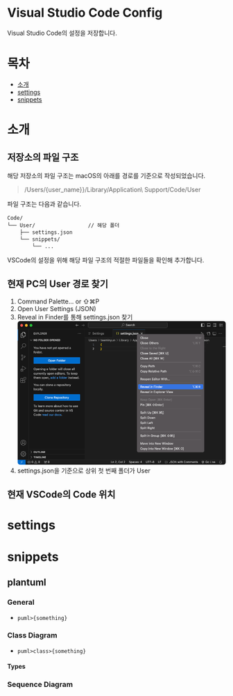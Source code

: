 # Visual Studio Code Config
Visual Studio Code의 설정을 저장합니다.

# 목차
- [소개](#소개)
- [settings](#settings)
- [snippets](#snippets)

# 소개
## 저장소의 파일 구조
해당 저장소의 파일 구조는 macOS의 아래를 경로를 기준으로 작성되었습니다.
> /Users/{user_name}}/Library/Application\ Support/Code/User

파일 구조는 다음과 같습니다.
```
Code/
└── User/                 // 해당 폴더
    ├── settings.json
    └── snippets/
        └── ...
```

VSCode의 설정을 위해 해당 파일 구조의 적절한 파일들을 확인해 추가합니다.
## 현재 PC의 User 경로 찾기
1. Command Palette... or ⇧⌘P
2. Open User Settings (JSON)
3. Reveal in Finder를 통해 settings.json 찾기
![alt text](image.png)
4. settings.json을 기준으로 상위 첫 번째 폴더가 User

## 현재 VSCode의 Code 위치

# settings

# snippets
## plantuml
### General
- `puml>{something}`
### Class Diagram
- `puml>class>{something}`
#### Types

### Sequence Diagram
